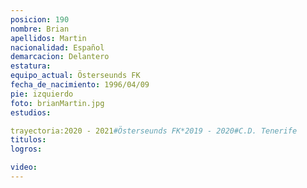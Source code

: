 ```yaml
---
posicion: 190
nombre: Brian
apellidos: Martin
nacionalidad: Español
demarcacion: Delantero
estatura: 
equipo_actual: Österseunds FK
fecha_de_nacimiento: 1996/04/09
pie: izquierdo
foto: brianMartin.jpg
estudios: 

trayectoria:2020 - 2021#Österseunds FK*2019 - 2020#C.D. Tenerife
titulos:
logros:

video:
---
```

